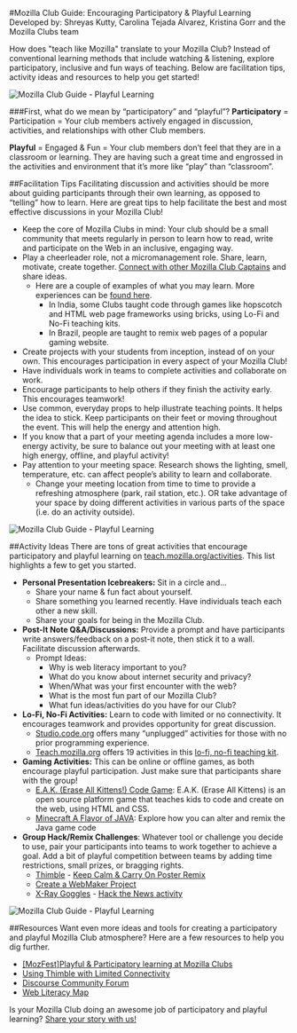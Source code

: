 #Mozilla Club Guide: Encouraging Participatory & Playful Learning
Developed by: Shreyas Kutty, Carolina Tejada Alvarez, Kristina Gorr and the Mozilla Clubs team

How does "teach like Mozilla" translate to your Mozilla Club? Instead of conventional learning methods that include watching & listening, explore participatory, inclusive and fun ways of teaching.  Below are facilitation tips, activity ideas and resources to help you get started!

![Mozilla Club Guide - Playful Learning](http://i.imgur.com/AeUzMDQ.jpg)

###First, what do we mean by “participatory” and “playful”?
**Participatory** = Participation = Your club members actively engaged in discussion, activities, and relationships with other Club members.

**Playful** = Engaged & Fun = Your club members don’t feel that they are in a classroom or learning. They are having such a great time and engrossed in the activities and environment that it’s more like “play” than “classroom”.

##Facilitation Tips
Facilitating discussion and activities should be more about guiding participants through their own learning, as opposed to “telling” how to learn. Here are great tips to help facilitate the best and most effective discussions in your Mozilla Club!

* Keep the core of Mozilla Clubs in mind: Your club should be a small community that meets regularly in person to learn how to read, write and participate on the Web in an inclusive, engaging way.
* Play a cheerleader role, not a micromanagement role. Share, learn, motivate, create together. [Connect with other Mozilla Club Captains](https://discourse.webmaker.org/c/mozilla-clubs) and share ideas.
    * Here are a couple of examples of what you may learn. More experiences can be [found here](https://dunebuggie.wordpress.com/2015/11/08/mozfestplayful-participatory-learning-at-mozilla-clubs/).
        * In India, some Clubs taught code through games like hopscotch and HTML web page frameworks using bricks, using Lo-Fi and No-Fi teaching kits. 
        * In Brazil, people are taught to remix web pages of a popular gaming website.
* Create projects with your students from inception, instead of on your own. This encourages participation in every aspect of your Mozilla Club!
* Have individuals work in teams to complete activities and collaborate on work. 
* Encourage participants to help others if they finish the activity early. This encourages teamwork!
* Use common, everyday props to help illustrate teaching points. It helps the idea to stick.
Keep participants on their feet or moving throughout the event. This will help the energy and attention high. 
* If you know that a part of your meeting agenda includes a more low-energy activity, be sure to balance out your meeting with at least one high energy, offline, and playful activity!
* Pay attention to your meeting space. Research shows the lighting, smell, temperature, etc. can affect people’s ability to learn and collaborate.
    * Change your meeting location from time to time to provide a refreshing atmosphere (park, rail station, etc.). OR take advantage of your space by doing different activities in various parts of the space (i.e. do an activity outside). 

![Mozilla Club Guide - Playful Learning](http://i.imgur.com/b04ToHA.jpg)

##Activity Ideas
There are tons of great activities that encourage participatory and playful learning on [teach.mozilla.org/activities](https://teach.mozilla.org/activities/). This list highlights a few to get you started. 

* **Personal Presentation Icebreakers:** Sit in a circle and...
    * Share your name & fun fact about yourself.
    * Share something you learned recently. Have individuals teach each other a new skill. 
    * Share your goals for being in the Mozilla Club.
* **Post-It Note Q&A/Discussions:** Provide a prompt and have participants write answers/feedback on a post-it note, then stick it to a wall. Facilitate discussion afterwards.
    * Prompt Ideas: 
        * Why is web literacy important to you?
        * What do you know about internet security and privacy?
        * When/What was your first encounter with the web?
        * What is the most fun part of our Mozilla Club?
        * What fun ideas/activities do you have for our Club?
* **Lo-Fi, No-Fi Activities:** Learn to code with limited or no connectivity. It encourages teamwork and provides opportunity for great discussion.
    * [Studio.code.org](https://studio.code.org/s/course2) offers many “unplugged” activities for those with no prior programming experience.
    * [Teach.mozilla.org](https://teach.mozilla.org/activities/) offers 19 activities in this [lo-fi, no-fi teaching kit](https://laura.makes.org/thimble/MTUyODMwNDY0/lofi-nofi-teaching-kit).
* **Gaming Activities:** This can be online or offline games, as both encourage playful participation. Just make sure that participants share with the group!
    * [E.A.K. (Erase All Kittens!) Code Game](https://laura.makes.org/thimble/LTEzNDYxMDY4OA==/eak-activity-guide): E.A.K. (Erase All Kittens) is an open source platform game that teaches kids to code and create on the web, using HTML and CSS.
    * [Minecraft A Flavor of JAVA](https://epik.makes.org/thimble/NjU2MTQ2OTQ0/minecraft-a-flavor-of-java-epik): Explore how you can alter and remix the Java game code
* **Group Hack/Remix Challenges**: Whatever tool or challenge you decide to use, pair your participants into teams to work together to achieve a goal. Add a bit of playful competition between teams by adding time restrictions, small prizes, or bragging rights.
    * [Thimble](https://thimble.mozilla.org/) - [Keep Calm & Carry On Poster Remix](https://thimble.mozilla.org/anonymous/13240dda-7b5a-4c89-83b3-741b651d1276/72) 
    * [Create a WebMaker Project](http://mozilla.github.io/webmaker-curriculum/MobileWeb/create-webmaker-project.html)
    * [X-Ray Goggles](https://goggles.mozilla.org/) - [Hack the News activity](http://mozilla.github.io/webmaker-curriculum/WebLiteracyBasics-I/session02-hackthenews.html)

![Mozilla Club Guide - Playful Learning](http://i.imgur.com/q1jNhyd.jpg)

##Resources
Want even more ideas and tools for creating a participatory and playful Mozilla Club atmosphere? Here are a few resources to help you dig further.
*  [[MozFest]Playful & Participatory learning at Mozilla Clubs](https://dunebuggie.wordpress.com/2015/11/08/mozfestplayful-participatory-learning-at-mozilla-clubs/)
*  [Using Thimble with Limited Connectivity](https://blog.webmaker.org/using-thimble-with-limited-internet-connectivity)
*  [Discourse Community Forum](https://discourse.webmaker.org/)
*  [Web Literacy Map](https://teach.mozilla.org/activities/web-literacy)


Is your Mozilla Club doing an awesome job of participatory and playful learning? [Share your story with us!](https://docs.google.com/a/mozillafoundation.org/forms/d/1bOXV1OiF2EKS5KprlnzfFpwaoVNwxLAwN_UEq6hGKqU/viewform)
